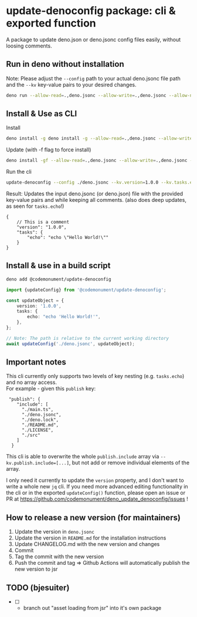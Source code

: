 # update-denoconfig package: cli & exported function

A package to update deno.json or deno.jsonc config files easily, without loosing comments.

## Run in deno without installation

Note: Please adjust the `--config` path to your actual deno.jsonc file path and the `--kv` key-value pairs to your desired changes.

```bash
deno run --allow-read=.,deno.jsonc --allow-write=.,deno.jsonc --allow-net=jsr.io jsr:@codemonument/update-denoconfig@1.0.6 --config ./deno.jsonc --kv.version=1.0.0 --kv.tasks.echo=\"echo \\\"Hello World!\\\"\"
```

## Install & Use as CLI

Install

```bash
deno install -g deno install -g --allow-read=.,deno.jsonc --allow-write=.,deno.jsonc --allow-net=jsr.io jsr:@codemonument/update-denoconfig@1.0.6
```

Update (with -f flag to force install)

```bash
deno install -gf --allow-read=.,deno.jsonc --allow-write=.,deno.jsonc --allow-net=jsr.io jsr:@codemonument/update-denoconfig@1.0.6
```

Run the cli

```bash
update-denoconfig --config ./deno.jsonc --kv.version=1.0.0 --kv.tasks.echo=\"echo \\\"Hello World!\\\"\"
```

Result: Updates the input deno.jsonc (or deno.json) file with the provided key-value pairs and while keeping all comments. (also does deep updates, as seen for `tasks.echo`!)

```jsonc
{
	// This is a comment
	"version": "1.0.0",
	"tasks": {
		"echo": "echo \"Hello World!\""
	}
}
```

## Install & use in a build script

```bash
deno add @codemonument/update-denoconfig
```

```typescript
import {updateConfig} from '@codemonument/update-denoconfig';

const updateObject = {
	version: '1.0.0',
	tasks: {
		echo: "echo 'Hello World!'",
	},
};

// Note: The path is relative to the current working directory
await updateConfig('./deno.jsonc', updateObject);
```

## Important notes

This cli currently only supports two levels of key nesting (e.g. `tasks.echo`) and no array access.  
For example - given this `publish` key:

```
 "publish": {
    "include": [
      "./main.ts",
      "./deno.jsonc",
      "./deno.lock",
      "./README.md",
      "./LICENSE",
      "./src"
    ]
  }
```

This cli is able to overwrite the whole `publish.include` array via `--kv.publish.include=[...]`, but not add or remove individual elements of the array.

I only need it currently to update the `version` property, and I don't want to write a whole new `jq` cli.
If you need more advanced editing functionality in the cli or in the exported `updateConfig()` function, please open an issue or PR at https://github.com/codemonument/deno_update_denoconfig/issues !

## How to release a new version (for maintainers)

1. Update the version in `deno.jsonc`
2. Update the version in `README.md` for the installation instructions
3. Update CHANGELOG.md with the new version and changes
4. Commit
5. Tag the commit with the new version
6. Push the commit and tag => Github Actions will automatically publish the new version to jsr

## TODO (bjesuiter)

- [ ] - branch out "asset loading from jsr" into it's own package

